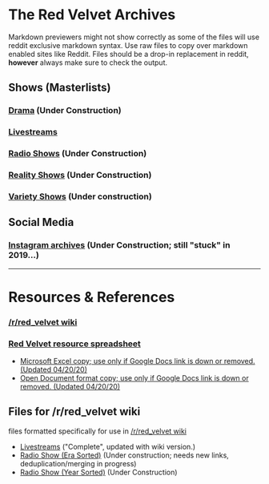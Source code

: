 # The Red Velvet Archives

Markdown previewers might not show correctly as some of the files will use reddit exclusive markdown syntax. Use raw files to copy over markdown enabled sites like Reddit. Files should be a drop-in replacement in reddit, **however** always make sure to check the output.

## Shows (Masterlists)

### [Drama](./drama.md) (Under Construction)
### [Livestreams](./livestreams.md)
### [Radio Shows](./radio_shows.md) (Under Construction)
### [Reality Shows](./reality_shows.md) (Under Construction)
### [Variety Shows](./variety_shows.md) (Under construction)

## Social Media

### [Instagram archives](./instagram_archives/README.md) (Under Construction; still "stuck" in 2019...)

***

# Resources & References

### [/r/red_velvet wiki][rvwiki]
### [Red Velvet resource spreadsheet][ref0]
* [Microsoft Excel copy; use only if Google Docs link is down or removed. \(Updated 04/20/20\)][ref0_xlsx]
* [Open Document format copy; use only if Google Docs link is down or removed. \(Updated 04/20/20\)][ref0_ods]

## Files for /r/red_velvet wiki

files formatted specifically for use in [/r/red_velvet wiki][rvwiki]

* [Livestreams](./red_velvet_wiki/red_velvet_wiki_livestream.md) ("Complete", updated with wiki version.)
* [Radio Show \(Era Sorted\)](./red_velvet_wiki/red_velvet_wiki_radio_era_sort.md) (Under construction; needs new links, deduplication/merging in progress)
* [Radio Show \(Year Sorted\)](./red_velvet_wiki/red_velvet_wiki_radio_year_sort.md) (Under Construction)

&nbsp;

[rvwiki]: https://www.reddit.com/r/red_velvet/wiki/index
[ref0]:https://docs.google.com/spreadsheets/d/1FKsk1QwLYHNqeW9l0Y9jFCacWe6KkPj9QMgcKt4ZaTQ/edit#gid=0
[ref0_xlsx]:./res/Red_Velvet_Resources_0420.xlsx
[ref0_ods]:./res/Red_Velvet_Resources_0420.ods